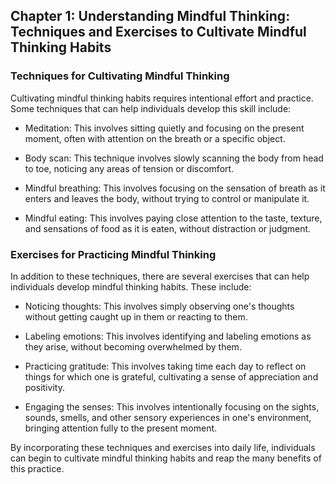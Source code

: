 Chapter 1: Understanding Mindful Thinking: Techniques and Exercises to Cultivate Mindful Thinking Habits
--------------------------------------------------------------------------------------------------------

### Techniques for Cultivating Mindful Thinking

Cultivating mindful thinking habits requires intentional effort and practice. Some techniques that can help individuals develop this skill include:

* Meditation: This involves sitting quietly and focusing on the present moment, often with attention on the breath or a specific object.

* Body scan: This technique involves slowly scanning the body from head to toe, noticing any areas of tension or discomfort.

* Mindful breathing: This involves focusing on the sensation of breath as it enters and leaves the body, without trying to control or manipulate it.

* Mindful eating: This involves paying close attention to the taste, texture, and sensations of food as it is eaten, without distraction or judgment.

### Exercises for Practicing Mindful Thinking

In addition to these techniques, there are several exercises that can help individuals develop mindful thinking habits. These include:

* Noticing thoughts: This involves simply observing one's thoughts without getting caught up in them or reacting to them.

* Labeling emotions: This involves identifying and labeling emotions as they arise, without becoming overwhelmed by them.

* Practicing gratitude: This involves taking time each day to reflect on things for which one is grateful, cultivating a sense of appreciation and positivity.

* Engaging the senses: This involves intentionally focusing on the sights, sounds, smells, and other sensory experiences in one's environment, bringing attention fully to the present moment.

By incorporating these techniques and exercises into daily life, individuals can begin to cultivate mindful thinking habits and reap the many benefits of this practice.
